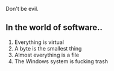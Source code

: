 Don't be evil.

## In the world of software..

1. Everything is virtual
2. A byte is the smallest thing
3. Almost everything is a file
4. The Windows system is fucking trash
